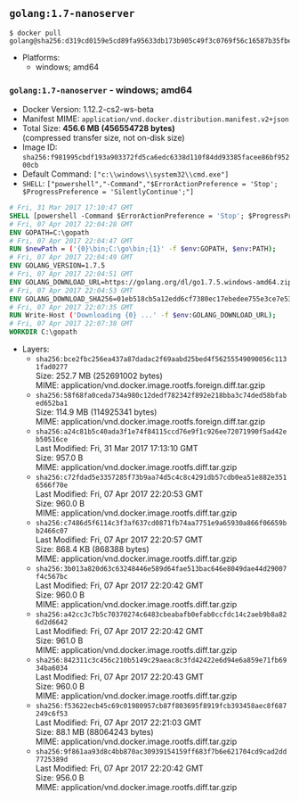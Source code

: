 ## `golang:1.7-nanoserver`

```console
$ docker pull golang@sha256:d319cd0159e5cd89fa95633db173b905c49f3c0769f56c16587b35fbe6e8fcac
```

-	Platforms:
	-	windows; amd64

### `golang:1.7-nanoserver` - windows; amd64

-	Docker Version: 1.12.2-cs2-ws-beta
-	Manifest MIME: `application/vnd.docker.distribution.manifest.v2+json`
-	Total Size: **456.6 MB (456554728 bytes)**  
	(compressed transfer size, not on-disk size)
-	Image ID: `sha256:f981995cbdf193a903372fd5ca6edc6338d110f84dd93385facee86bf95200cb`
-	Default Command: `["c:\\windows\\system32\\cmd.exe"]`
-	`SHELL`: `["powershell","-Command","$ErrorActionPreference = 'Stop'; $ProgressPreference = 'SilentlyContinue';"]`

```dockerfile
# Fri, 31 Mar 2017 17:10:47 GMT
SHELL [powershell -Command $ErrorActionPreference = 'Stop'; $ProgressPreference = 'SilentlyContinue';]
# Fri, 07 Apr 2017 22:04:28 GMT
ENV GOPATH=C:\gopath
# Fri, 07 Apr 2017 22:04:47 GMT
RUN $newPath = ('{0}\bin;C:\go\bin;{1}' -f $env:GOPATH, $env:PATH); 	Write-Host ('Updating PATH: {0}' -f $newPath); 	setx /M PATH $newPath;
# Fri, 07 Apr 2017 22:04:49 GMT
ENV GOLANG_VERSION=1.7.5
# Fri, 07 Apr 2017 22:04:51 GMT
ENV GOLANG_DOWNLOAD_URL=https://golang.org/dl/go1.7.5.windows-amd64.zip
# Fri, 07 Apr 2017 22:04:53 GMT
ENV GOLANG_DOWNLOAD_SHA256=01eb518cb5a12edd6cf7380ec17ebedee755e3ce7e5362febeebb9e70e45fcaa
# Fri, 07 Apr 2017 22:07:35 GMT
RUN Write-Host ('Downloading {0} ...' -f $env:GOLANG_DOWNLOAD_URL); 	Invoke-WebRequest -Uri $env:GOLANG_DOWNLOAD_URL -OutFile 'go.zip'; 		Write-Host ('Verifying sha256 ({0}) ...' -f $env:GOLANG_DOWNLOAD_SHA256); 	if ((Get-FileHash go.zip -Algorithm sha256).Hash -ne $env:GOLANG_DOWNLOAD_SHA256) { 		Write-Host 'FAILED!'; 		exit 1; 	}; 		Write-Host 'Expanding ...'; 	Expand-Archive go.zip -DestinationPath C:\; 		Write-Host 'Verifying install ("go version") ...'; 	go version; 		Write-Host 'Removing ...'; 	Remove-Item go.zip -Force; 		Write-Host 'Complete.';
# Fri, 07 Apr 2017 22:07:38 GMT
WORKDIR C:\gopath
```

-	Layers:
	-	`sha256:bce2fbc256ea437a87dadac2f69aabd25bed4f56255549090056c1131fad0277`  
		Size: 252.7 MB (252691002 bytes)  
		MIME: application/vnd.docker.image.rootfs.foreign.diff.tar.gzip
	-	`sha256:58f68fa0ceda734a980c12dedf782342f892e218bba3c74ded58bfabed652ba1`  
		Size: 114.9 MB (114925341 bytes)  
		MIME: application/vnd.docker.image.rootfs.foreign.diff.tar.gzip
	-	`sha256:a24c81b5c40ada3f1e74f84115ccd76e9f1c926ee72071990f5ad42eb50516ce`  
		Last Modified: Fri, 31 Mar 2017 17:13:10 GMT  
		Size: 957.0 B  
		MIME: application/vnd.docker.image.rootfs.diff.tar.gzip
	-	`sha256:c72fdad5e3357285f73b9aa74d5c4c8c4291db57cdb0ea51e882e3516566f70e`  
		Last Modified: Fri, 07 Apr 2017 22:20:53 GMT  
		Size: 960.0 B  
		MIME: application/vnd.docker.image.rootfs.diff.tar.gzip
	-	`sha256:c7486d5f6114c3f3af637cd0871fb74aa7751e9a65930a866f06659bb2466c07`  
		Last Modified: Fri, 07 Apr 2017 22:20:57 GMT  
		Size: 868.4 KB (868388 bytes)  
		MIME: application/vnd.docker.image.rootfs.diff.tar.gzip
	-	`sha256:3b013a820d63c63248446e589d64fae513bac646e8049dae44d29007f4c567bc`  
		Last Modified: Fri, 07 Apr 2017 22:20:42 GMT  
		Size: 960.0 B  
		MIME: application/vnd.docker.image.rootfs.diff.tar.gzip
	-	`sha256:a42cc3c7b5c70370274c6483cbeabafb0efab0ccfdc14c2aeb9b8a826d2d6642`  
		Last Modified: Fri, 07 Apr 2017 22:20:42 GMT  
		Size: 961.0 B  
		MIME: application/vnd.docker.image.rootfs.diff.tar.gzip
	-	`sha256:842311c3c456c210b5149c29aeac8c3fd42422e6d94e6a859e71fb6934ba6034`  
		Last Modified: Fri, 07 Apr 2017 22:20:43 GMT  
		Size: 960.0 B  
		MIME: application/vnd.docker.image.rootfs.diff.tar.gzip
	-	`sha256:f53622ecb45c69c01980957cb87f803695f8919fcb393458aec8f687249c6f53`  
		Last Modified: Fri, 07 Apr 2017 22:21:03 GMT  
		Size: 88.1 MB (88064243 bytes)  
		MIME: application/vnd.docker.image.rootfs.diff.tar.gzip
	-	`sha256:9f861aa93d8c4bb870ac30939154159ff683f7b6e621704cd9cad2dd7725389d`  
		Last Modified: Fri, 07 Apr 2017 22:20:42 GMT  
		Size: 956.0 B  
		MIME: application/vnd.docker.image.rootfs.diff.tar.gzip
